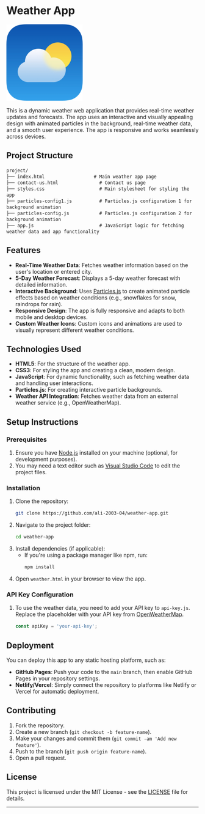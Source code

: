 
# Weather App

<img src="https://github.com/winx-T/WEATHER_WEB_APP/blob/main/images/Weather.webp" width="200">

This is a dynamic weather web application that provides real-time weather updates and forecasts. The app uses an interactive and visually appealing design with animated particles in the background, real-time weather data, and a smooth user experience. The app is responsive and works seamlessly across devices.

## Project Structure

```plaintext
project/
├── index.html                  # Main weather app page
├── contact-us.html               # Contact us page
├── styles.css                    # Main stylesheet for styling the app
├── particles-config1.js          # Particles.js configuration 1 for background animation
├── particles-config.js           # Particles.js configuration 2 for background animation
├── app.js                        # JavaScript logic for fetching weather data and app functionality
```

## Features

- **Real-Time Weather Data**: Fetches weather information based on the user's location or entered city.
- **5-Day Weather Forecast**: Displays a 5-day weather forecast with detailed information.
- **Interactive Background**: Uses [Particles.js](https://vincentgarreau.com/particles.js/) to create animated particle effects based on weather conditions (e.g., snowflakes for snow, raindrops for rain).
- **Responsive Design**: The app is fully responsive and adapts to both mobile and desktop devices.
- **Custom Weather Icons**: Custom icons and animations are used to visually represent different weather conditions.

## Technologies Used

- **HTML5**: For the structure of the weather app.
- **CSS3**: For styling the app and creating a clean, modern design.
- **JavaScript**: For dynamic functionality, such as fetching weather data and handling user interactions.
- **Particles.js**: For creating interactive particle backgrounds.
- **Weather API Integration**: Fetches weather data from an external weather service (e.g., OpenWeatherMap).

## Setup Instructions

### Prerequisites

1. Ensure you have [Node.js](https://nodejs.org/) installed on your machine (optional, for development purposes).
2. You may need a text editor such as [Visual Studio Code](https://code.visualstudio.com/) to edit the project files.

### Installation

1. Clone the repository:
    ```bash
    git clone https://github.com/ali-2003-04/weather-app.git
    ```
2. Navigate to the project folder:
    ```bash
    cd weather-app
    ```
3. Install dependencies (if applicable):
    - If you're using a package manager like npm, run:
        ```bash
        npm install
        ```
4. Open `weather.html` in your browser to view the app.

### API Key Configuration

1. To use the weather data, you need to add your API key to `api-key.js`. Replace the placeholder with your API key from [OpenWeatherMap](https://openweathermap.org/api).
    ```javascript
    const apiKey = 'your-api-key';
    ```

## Deployment

You can deploy this app to any static hosting platform, such as:

- **GitHub Pages**: Push your code to the `main` branch, then enable GitHub Pages in your repository settings.
- **Netlify/Vercel**: Simply connect the repository to platforms like Netlify or Vercel for automatic deployment.

## Contributing

1. Fork the repository.
2. Create a new branch (`git checkout -b feature-name`).
3. Make your changes and commit them (`git commit -am 'Add new feature'`).
4. Push to the branch (`git push origin feature-name`).
5. Open a pull request.

## License

This project is licensed under the MIT License - see the [LICENSE](LICENSE) file for details.

---
